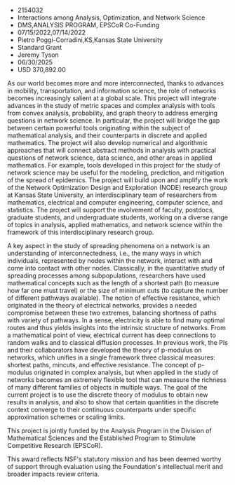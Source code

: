 
* 2154032
* Interactions among Analysis, Optimization, and Network Science
* DMS,ANALYSIS PROGRAM, EPSCoR Co-Funding
* 07/15/2022,07/14/2022
* Pietro Poggi-Corradini,KS,Kansas State University
* Standard Grant
* Jeremy Tyson
* 06/30/2025
* USD 370,892.00

As our world becomes more and more interconnected, thanks to advances in
mobility, transportation, and information science, the role of networks becomes
increasingly salient at a global scale. This project will integrate advances in
the study of metric spaces and complex analysis with tools from convex analysis,
probability, and graph theory to address emerging questions in network science.
In particular, the project will bridge the gap between certain powerful tools
originating within the subject of mathematical analysis, and their counterparts
in discrete and applied mathematics. The project will also develop numerical and
algorithmic approaches that will connect abstract methods in analysis with
practical questions of network science, data science, and other areas in applied
mathematics. For example, tools developed in this project for the study of
network science may be useful for the modeling, prediction, and mitigation of
the spread of epidemics. The project will build upon and amplify the work of the
Network Optimization Design and Exploration (NODE) research group at Kansas
State University, an interdisciplinary team of researchers from mathematics,
electrical and computer engineering, computer science, and statistics. The
project will support the involvement of faculty, postdocs, graduate students,
and undergraduate students, working on a diverse range of topics in analysis,
applied mathematics, and network science within the framework of this
interdisciplinary research group.

A key aspect in the study of spreading phenomena on a network is an
understanding of interconnectedness, i.e., the many ways in which individuals,
represented by nodes within the network, interact with and come into contact
with other nodes. Classically, in the quantitative study of spreading processes
among subpopulations, researchers have used mathematical concepts such as the
length of a shortest path (to measure how far one must travel) or the size of
minimum cuts (to capture the number of different pathways available). The notion
of effective resistance, which originated in the theory of electrical networks,
provides a needed compromise between these two extremes, balancing shortness of
paths with variety of pathways. In a sense, electricity is able to find many
optimal routes and thus yields insights into the intrinsic structure of
networks. From a mathematical point of view, electrical current has deep
connections to random walks and to classical diffusion processes. In previous
work, the PIs and their collaborators have developed the theory of p-modulus on
networks, which unifies in a single framework three classical measures: shortest
paths, mincuts, and effective resistance. The concept of p-modulus originated in
complex analysis, but when applied in the study of networks becomes an extremely
flexible tool that can measure the richness of many different families of
objects in multiple ways. The goal of the current project is to use the discrete
theory of modulus to obtain new results in analysis, and also to show that
certain quantities in the discrete context converge to their continuous
counterparts under specific approximation schemes or scaling limits.

This project is jointly funded by the Analysis Program in the Division of
Mathematical Sciences and the Established Program to Stimulate Competitive
Research (EPSCoR).

This award reflects NSF's statutory mission and has been deemed worthy of
support through evaluation using the Foundation's intellectual merit and broader
impacts review criteria.
